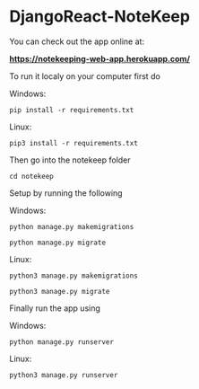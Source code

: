 # DjangoReact-NoteKeep

You can check out the app online at:

**https://notekeeping-web-app.herokuapp.com/**

To run it localy on your computer first do 

Windows: 

```pip install -r requirements.txt```

Linux: 

```pip3 install -r requirements.txt```

Then go into the notekeep folder

```cd notekeep```

Setup by running the following 

Windows:

```python manage.py makemigrations```

```python manage.py migrate```

Linux:

```python3 manage.py makemigrations```

```python3 manage.py migrate```

Finally run the app using

Windows: 

```python manage.py runserver```

Linux:

```python3 manage.py runserver```
